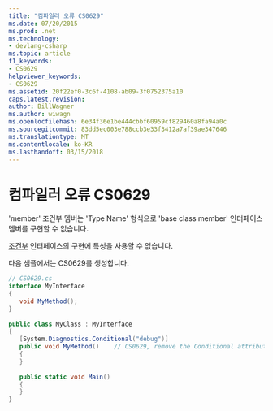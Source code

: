 ```yaml
---
title: "컴파일러 오류 CS0629"
ms.date: 07/20/2015
ms.prod: .net
ms.technology:
- devlang-csharp
ms.topic: article
f1_keywords:
- CS0629
helpviewer_keywords:
- CS0629
ms.assetid: 20f22ef0-3c6f-4108-ab09-3f0752375a10
caps.latest.revision: 
author: BillWagner
ms.author: wiwagn
ms.openlocfilehash: 6e34f36e1be444cbbf60959cf829460a8fa94a0c
ms.sourcegitcommit: 83dd5ec003e788ccb3e33f3412a7af39ae347646
ms.translationtype: MT
ms.contentlocale: ko-KR
ms.lasthandoff: 03/15/2018
---
```

# <a name="compiler-error-cs0629"></a>컴파일러 오류 CS0629
'member' 조건부 멤버는 'Type Name' 형식으로 'base class member' 인터페이스 멤버를 구현할 수 없습니다.  
  
 [조건부](http://msdn.microsoft.com/library/e1c4913b-74d0-421a-8a6d-c14b3f0e68fb) 인터페이스의 구현에 특성을 사용할 수 없습니다.  
  
 다음 샘플에서는 CS0629를 생성합니다.  
  
```csharp  
// CS0629.cs  
interface MyInterface  
{  
   void MyMethod();  
}  
  
public class MyClass : MyInterface  
{  
   [System.Diagnostics.Conditional("debug")]  
   public void MyMethod()    // CS0629, remove the Conditional attribute  
   {  
   }  
  
   public static void Main()  
   {  
   }  
}  
```
